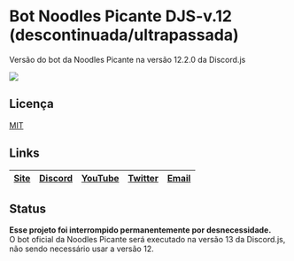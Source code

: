 # Bot Noodles Picante DJS-v.12 (descontinuada/ultrapassada)
Versão do bot da Noodles Picante na versão 12.2.0 da Discord.js

<img src="https://img.shields.io/badge/discord-%237289DA.svg?&style=for-the-badge&logo=discord&logoColor=white" />

Licença
----
[MIT][MIT]

Links
----

[Site][Site] | [Discord][Discord] | [YouTube][YouTube] | [Twitter][Twitter] | [Email][Email]
------ | ------ | ------ | ------ | ------ |

   [Site]: <https://www.noodlespicante.ml>
   [Discord]: <https://discord.noodlespicante.ml>
   [YouTube]: <https://youtube.noodlespicante.ml>
   [Twitter]: <https://twitter.noodlespicante.ml>
   [Email]: <mailto:suporte@noodlespicante.tk>
   [MIT]: <https://github.com/noodlespicante/bot-pnp-djs12/blob/main/LICENSE.md>

Status
----

**Esse projeto foi interrompido permanentemente por desnecessidade.**
<br>
O bot oficial da Noodles Picante será executado na versão 13 da Discord.js, não sendo necessário usar a versão 12.
